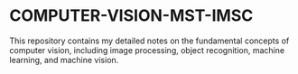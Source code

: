 # COMPUTER-VISION-MST-IMSC
This repository contains my detailed notes on the fundamental concepts of computer vision, including image processing, object recognition, machine learning, and machine vision.
